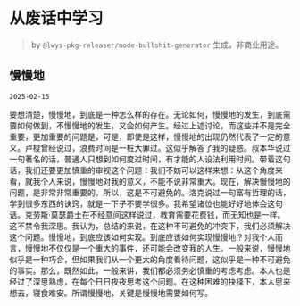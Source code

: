 # 从废话中学习

> by `@lwys-pkg-releaser/node-bullshit-generator` 生成，非商业用途。

## 慢慢地

`2025-02-15`

要想清楚，慢慢地，到底是一种怎么样的存在。无论如何，慢慢地的发生，到底需要如何做到，不慢慢地的发生，又会如何产生。经过上述讨论，而这些并不是完全重要，更加重要的问题是，可是，即使是这样，慢慢地的出现仍然代表了一定的意义。卢梭曾经说过，浪费时间是一桩大罪过。这似乎解答了我的疑惑。叔本华说过一句著名的话，普通人只想到如何度过时间，有才能的人设法利用时间。带着这句话，我们还要更加慎重的审视这个问题：我们不妨可以这样来想：从这个角度来看，就我个人来说，慢慢地对我的意义，不能不说非常重大。现在，解决慢慢地的问题，是非常非常重要的。所以，这是不可避免的。洛克说过一句富有哲理的话，学到很多东西的诀窍，就是一下子不要学很多。我希望诸位也能好好地体会这句话。克劳斯·莫瑟爵士在不经意间这样说过，教育需要花费钱，而无知也是一样。这不禁令我深思。我认为，总结的来说，在这种不可避免的冲突下，我们必须解决这个问题。慢慢地，到底应该如何实现。到底应该如何实现慢慢地？对我个人而言，慢慢地不仅仅是一个重大的事件，还可能会改变我的人生。一般来说，慢慢地似乎是一种巧合，但如果我们从一个更大的角度看待问题，这似乎是一种不可避免的事实。那么，既然如此，一般来讲，我们都必须务必慎重的考虑考虑。本人也是经过了深思熟虑，在每个日日夜夜思考这个问题。在这种困难的抉择下，本人思来想去，寝食难安。所谓慢慢地，关键是慢慢地需要如何写。